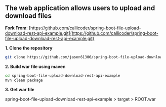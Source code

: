 ## The web application allows users to upload and download files
**Fork From**: [https://github.com/callicoder/spring-boot-file-upload-download-rest-api-example.git](https://github.com/callicoder/spring-boot-file-upload-download-rest-api-example.git)

**1. Clone the repository** 

```bash
git clone https://github.com/jason61306/spring-boot-file-upload-download-rest-api-example.git
```

**2. Build war file using maven**

```bash
cd spring-boot-file-upload-download-rest-api-example
mvn clean package
```
**3. Get war file**

spring-boot-file-upload-download-rest-api-example > target > ROOT.war
